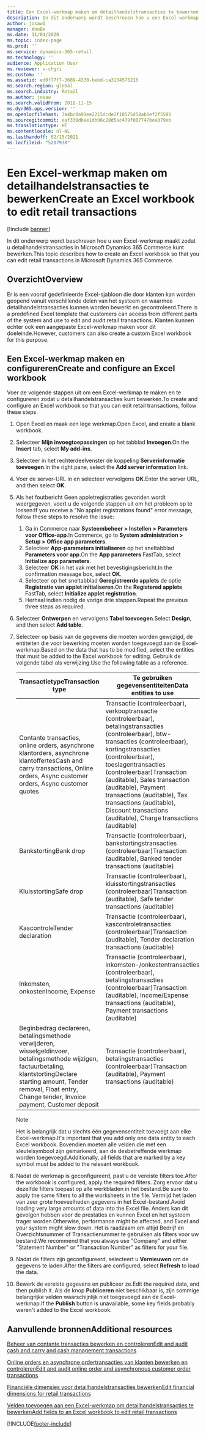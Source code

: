 ```yaml
---
title: Een Excel-werkmap maken om detailhandelstransacties te bewerken
description: In dit onderwerp wordt beschreven hoe u een Excel-werkmap maakt zodat u detailhandelstransacties in Microsoft Dynamics 365 Commerce kunt bewerken.
author: josaw1
manager: AnnBe
ms.date: 11/04/2020
ms.topic: index-page
ms.prod: ''
ms.service: dynamics-365-retail
ms.technology: ''
audience: Application User
ms.reviewer: v-chgri
ms.custom: ''
ms.assetid: ed0f77f7-3609-4330-bebd-ca3134575216
ms.search.region: global
ms.search.industry: Retail
ms.author: josaw
ms.search.validFrom: 2018-11-15
ms.dyn365.ops.version: ''
ms.openlocfilehash: 3a4bc0a91ee2215dcde2f18575d58ab1ef2f5581
ms.sourcegitcommit: eaf330dbee1db96c20d5ac479f007747bea079eb
ms.translationtype: HT
ms.contentlocale: nl-NL
ms.lasthandoff: 02/15/2021
ms.locfileid: "5207938"
---
```

# <a name="create-an-excel-workbook-to-edit-retail-transactions"></a><span data-ttu-id="d193e-103">Een Excel-werkmap maken om detailhandelstransacties te bewerken</span><span class="sxs-lookup"><span data-stu-id="d193e-103">Create an Excel workbook to edit retail transactions</span></span>

[!include [banner](../includes/banner.md)]

<span data-ttu-id="d193e-104">In dit onderwerp wordt beschreven hoe u een Excel-werkmap maakt zodat u detailhandelstransacties in Microsoft Dynamics 365 Commerce kunt bewerken.</span><span class="sxs-lookup"><span data-stu-id="d193e-104">This topic describes how to create an Excel workbook so that you can edit retail transactions in Microsoft Dynamics 365 Commerce.</span></span>

## <a name="overview"></a><span data-ttu-id="d193e-105">Overzicht</span><span class="sxs-lookup"><span data-stu-id="d193e-105">Overview</span></span>

<span data-ttu-id="d193e-106">Er is een vooraf gedefinieerde Excel-sjabloon die door klanten kan worden geopend vanuit verschillende delen van het systeem en waarmee detailhandelstransacties kunnen worden bewerkt en gecontroleerd.</span><span class="sxs-lookup"><span data-stu-id="d193e-106">There is a predefined Excel template that customers can access from different parts of the system and use to edit and audit retail transactions.</span></span> <span data-ttu-id="d193e-107">Klanten kunnen echter ook een aangepaste Excel-werkmap maken voor dit doeleinde.</span><span class="sxs-lookup"><span data-stu-id="d193e-107">However, customers can also create a custom Excel workbook for this purpose.</span></span>

## <a name="create-and-configure-an-excel-workbook"></a><span data-ttu-id="d193e-108">Een Excel-werkmap maken en configureren</span><span class="sxs-lookup"><span data-stu-id="d193e-108">Create and configure an Excel workbook</span></span>

<span data-ttu-id="d193e-109">Voer de volgende stappen uit om een Excel-werkmap te maken en te configureren zodat u detailhandelstransacties kunt bewerken.</span><span class="sxs-lookup"><span data-stu-id="d193e-109">To create and configure an Excel workbook so that you can edit retail transactions, follow these steps.</span></span>

1. <span data-ttu-id="d193e-110">Open Excel en maak een lege werkmap.</span><span class="sxs-lookup"><span data-stu-id="d193e-110">Open Excel, and create a blank workbook.</span></span>
1. <span data-ttu-id="d193e-111">Selecteer **Mijn invoegtoepassingen** op het tabblad **Invoegen**.</span><span class="sxs-lookup"><span data-stu-id="d193e-111">On the **Insert** tab, select **My add-ins**.</span></span>
1. <span data-ttu-id="d193e-112">Selecteer in het rechterdeelvenster de koppeling **Serverinformatie toevoegen**.</span><span class="sxs-lookup"><span data-stu-id="d193e-112">In the right pane, select the **Add server information** link.</span></span>
1. <span data-ttu-id="d193e-113">Voer de server-URL in en selecteer vervolgens **OK**.</span><span class="sxs-lookup"><span data-stu-id="d193e-113">Enter the server URL, and then select **OK**.</span></span>
1. <span data-ttu-id="d193e-114">Als het foutbericht Geen appletregistraties gevonden wordt weergegeven, voert u de volgende stappen uit om het probleem op te lossen:</span><span class="sxs-lookup"><span data-stu-id="d193e-114">If you receive a "No applet registrations found" error message, follow these steps to resolve the issue:</span></span>

    1. <span data-ttu-id="d193e-115">Ga in Commerce naar **Systeembeheer \> Instellen \> Parameters voor Office-app**.</span><span class="sxs-lookup"><span data-stu-id="d193e-115">In Commerce, go to **System administration \> Setup \> Office app parameters**.</span></span>
    1. <span data-ttu-id="d193e-116">Selecteer **App-parameters initialiseren** op het sneltabblad **Parameters voor app**.</span><span class="sxs-lookup"><span data-stu-id="d193e-116">On the **App parameters** FastTab, select **Initialize app parameters**.</span></span>
    1. <span data-ttu-id="d193e-117">Selecteer **OK** in het vak met het bevestigingsbericht.</span><span class="sxs-lookup"><span data-stu-id="d193e-117">In the confirmation message box, select **OK**.</span></span>
    1. <span data-ttu-id="d193e-118">Selecteer op het sneltabblad **Geregistreerde applets** de optie **Registratie van applet initialiseren**.</span><span class="sxs-lookup"><span data-stu-id="d193e-118">On the **Registered applets** FastTab, select **Initialize applet registration**.</span></span>
    1. <span data-ttu-id="d193e-119">Herhaal indien nodig de vorige drie stappen.</span><span class="sxs-lookup"><span data-stu-id="d193e-119">Repeat the previous three steps as required.</span></span>

1. <span data-ttu-id="d193e-120">Selecteer **Ontwerpen** en vervolgens **Tabel toevoegen**.</span><span class="sxs-lookup"><span data-stu-id="d193e-120">Select **Design**, and then select **Add table**.</span></span>
1. <span data-ttu-id="d193e-121">Selecteer op basis van de gegevens die moeten worden gewijzigd, de entiteiten die voor bewerking moeten worden toegevoegd aan de Excel-werkmap.</span><span class="sxs-lookup"><span data-stu-id="d193e-121">Based on the data that has to be modified, select the entities that must be added to the Excel workbook for editing.</span></span> <span data-ttu-id="d193e-122">Gebruik de volgende tabel als verwijzing.</span><span class="sxs-lookup"><span data-stu-id="d193e-122">Use the following table as a reference.</span></span>

    | <span data-ttu-id="d193e-123">Transactietype</span><span class="sxs-lookup"><span data-stu-id="d193e-123">Transaction type</span></span> | <span data-ttu-id="d193e-124">Te gebruiken gegevensentiteiten</span><span class="sxs-lookup"><span data-stu-id="d193e-124">Data entities to use</span></span> |
    |------------------|----------------------|
    | <span data-ttu-id="d193e-125">Contante transacties, online orders, asynchrone klantorders, asynchrone klantoffertes</span><span class="sxs-lookup"><span data-stu-id="d193e-125">Cash and carry transactions, Online orders, Async customer orders, Async customer quotes</span></span> | <span data-ttu-id="d193e-126">Transactie (controleerbaar), verkooptransactie (controleerbaar), betalingstransacties (controleerbaar), btw-transacties (controleerbaar), kortingstransacties (controleerbaar), toeslagentransacties (controleerbaar)</span><span class="sxs-lookup"><span data-stu-id="d193e-126">Transaction (auditable), Sales transaction (auditable), Payment transactions (auditable), Tax transactions (auditable), Discount transactions (auditable), Charge transactions (auditable)</span></span> |
    | <span data-ttu-id="d193e-127">Bankstorting</span><span class="sxs-lookup"><span data-stu-id="d193e-127">Bank drop</span></span> | <span data-ttu-id="d193e-128">Transactie (controleerbaar), bankstortingstransacties (controleerbaar)</span><span class="sxs-lookup"><span data-stu-id="d193e-128">Transaction (auditable), Banked tender transactions (auditable)</span></span> |
    | <span data-ttu-id="d193e-129">Kluisstorting</span><span class="sxs-lookup"><span data-stu-id="d193e-129">Safe drop</span></span> | <span data-ttu-id="d193e-130">Transactie (controleerbaar), kluisstortingstransacties (controleerbaar)</span><span class="sxs-lookup"><span data-stu-id="d193e-130">Transaction (auditable), Safe tender transactions (auditable)</span></span> |
    | <span data-ttu-id="d193e-131">Kascontrole</span><span class="sxs-lookup"><span data-stu-id="d193e-131">Tender declaration</span></span> | <span data-ttu-id="d193e-132">Transactie (controleerbaar), kascontroletransacties (controleerbaar)</span><span class="sxs-lookup"><span data-stu-id="d193e-132">Transaction (auditable), Tender declaration transactions (auditable)</span></span> |
    | <span data-ttu-id="d193e-133">Inkomsten, onkosten</span><span class="sxs-lookup"><span data-stu-id="d193e-133">Income, Expense</span></span> | <span data-ttu-id="d193e-134">Transactie (controleerbaar), inkomsten-/onkostentransacties (controleerbaar), betalingstransacties (controleerbaar)</span><span class="sxs-lookup"><span data-stu-id="d193e-134">Transaction (auditable), Income/Expense transactions (auditable), Payment transactions (auditable)</span></span> |
    | <span data-ttu-id="d193e-135">Beginbedrag declareren, betalingsmethode verwijderen, wisselgeldinvoer, betalingsmethode wijzigen, factuurbetaling, klantstorting</span><span class="sxs-lookup"><span data-stu-id="d193e-135">Declare starting amount, Tender removal, Float entry, Change tender, Invoice payment, Customer deposit</span></span> | <span data-ttu-id="d193e-136">Transactie (controleerbaar), betalingstransacties (controleerbaar)</span><span class="sxs-lookup"><span data-stu-id="d193e-136">Transaction (auditable), Payment transactions (auditable)</span></span> |

    > [!NOTE]
    > <span data-ttu-id="d193e-137">Het is belangrijk dat u slechts één gegevensentiteit toevoegt aan elke Excel-werkmap.</span><span class="sxs-lookup"><span data-stu-id="d193e-137">It's important that you add only one data entity to each Excel workbook.</span></span> <span data-ttu-id="d193e-138">Bovendien moeten alle velden die met een sleutelsymbool zijn gemarkeerd, aan de desbetreffende werkmap worden toegevoegd.</span><span class="sxs-lookup"><span data-stu-id="d193e-138">Additionally, all fields that are marked by a key symbol must be added to the relevant workbook.</span></span>

1. <span data-ttu-id="d193e-139">Nadat de werkmap is geconfigureerd, past u de vereiste filters toe.</span><span class="sxs-lookup"><span data-stu-id="d193e-139">After the workbook is configured, apply the required filters.</span></span> <span data-ttu-id="d193e-140">Zorg ervoor dat u dezelfde filters toepast op alle werkbladen in het bestand.</span><span class="sxs-lookup"><span data-stu-id="d193e-140">Be sure to apply the same filters to all the worksheets in the file.</span></span> <span data-ttu-id="d193e-141">Vermijd het laden van zeer grote hoeveelheden gegevens in het Excel-bestand.</span><span class="sxs-lookup"><span data-stu-id="d193e-141">Avoid loading very large amounts of data into the Excel file.</span></span> <span data-ttu-id="d193e-142">Anders kan dit gevolgen hebben voor de prestaties en kunnen Excel en het systeem trager worden.</span><span class="sxs-lookup"><span data-stu-id="d193e-142">Otherwise, performance might be affected, and Excel and your system might slow down.</span></span> <span data-ttu-id="d193e-143">Het is raadzaam om altijd Bedrijf en Overzichtsnummer of Transactienummer te gebruiken als filters voor uw bestand.</span><span class="sxs-lookup"><span data-stu-id="d193e-143">We recommend that you always use "Company" and either "Statement Number" or "Transaction Number" as filters for your file.</span></span>
1. <span data-ttu-id="d193e-144">Nadat de filters zijn geconfigureerd, selecteert u **Vernieuwen** om de gegevens te laden.</span><span class="sxs-lookup"><span data-stu-id="d193e-144">After the filters are configured, select **Refresh** to load the data.</span></span>
1. <span data-ttu-id="d193e-145">Bewerk de vereiste gegevens en publiceer ze.</span><span class="sxs-lookup"><span data-stu-id="d193e-145">Edit the required data, and then publish it.</span></span> <span data-ttu-id="d193e-146">Als de knop **Publiceren** niet beschikbaar is, zijn sommige belangrijke velden waarschijnlijk niet toegevoegd aan de Excel-werkmap.</span><span class="sxs-lookup"><span data-stu-id="d193e-146">If the **Publish** button is unavailable, some key fields probably weren't added to the Excel workbook.</span></span>

## <a name="additional-resources"></a><span data-ttu-id="d193e-147">Aanvullende bronnen</span><span class="sxs-lookup"><span data-stu-id="d193e-147">Additional resources</span></span>

[<span data-ttu-id="d193e-148">Beheer van contante transacties bewerken en controleren</span><span class="sxs-lookup"><span data-stu-id="d193e-148">Edit and audit cash and carry and cash management transactions</span></span>](edit-cash-trans.md)

[<span data-ttu-id="d193e-149">Online orders en asynchrone ordertransacties van klanten bewerken en controleren</span><span class="sxs-lookup"><span data-stu-id="d193e-149">Edit and audit online order and asynchronous customer order transactions</span></span>](edit-order-trans.md)

[<span data-ttu-id="d193e-150">Financiële dimensies voor detailhandelstransacties bewerken</span><span class="sxs-lookup"><span data-stu-id="d193e-150">Edit financial dimensions for retail transactions</span></span>](edit-financial-dim.md)

[<span data-ttu-id="d193e-151">Velden toevoegen aan een Excel-werkmap om detailhandelstransacties te bewerken</span><span class="sxs-lookup"><span data-stu-id="d193e-151">Add fields to an Excel workbook to edit retail transactions</span></span>](add-fields-excel.md)


[!INCLUDE[footer-include](../includes/footer-banner.md)]